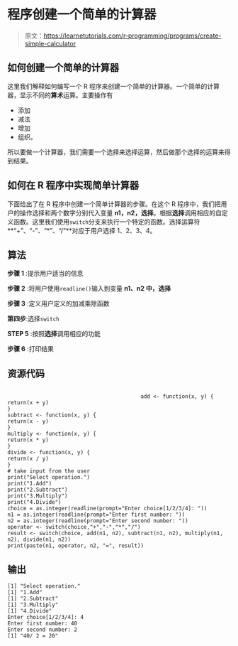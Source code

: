# 程序创建一个简单的计算器

> 原文：<https://learnetutorials.com/r-programming/programs/create-simple-calculator>

## 如何创建一个简单的计算器

这里我们解释如何编写一个 R 程序来创建一个简单的计算器。一个简单的计算器，显示不同的**算术**运算。主要操作有

*   添加
*   减法
*   增加
*   组织。

所以要做一个计算器，我们需要一个选择来选择运算，然后做那个选择的运算来得到结果。

## 如何在 R 程序中实现简单计算器

下面给出了在 R 程序中创建一个简单计算器的步骤。在这个 R 程序中，我们把用户的操作选择和两个数字分别代入变量 **n1，n2，选择**。根据**选择**调用相应的自定义函数。这里我们使用`switch`分支来执行一个特定的函数。选择运算符**“+”、“-”、“*”、“/”**对应于用户选择 1、2、3、4。

## 算法

**步骤 1** :提示用户适当的信息

**步骤 2** :将用户使用`readline()`输入到变量 **n1、n2 中，选择**

**步骤 3** :定义用户定义的加减乘除函数

**第四步**:选择`switch`

**STEP 5** :按照**选择**调用相应的功能

**步骤 6** :打印结果

## 资源代码

```

                                          add <- function(x, y) {
return(x + y)
}
subtract <- function(x, y) {
return(x - y)
}
multiply <- function(x, y) {
return(x * y)
}
divide <- function(x, y) {
return(x / y)
}
# take input from the user
print("Select operation.")
print("1.Add")
print("2.Subtract")
print("3.Multiply")
print("4.Divide")
choice = as.integer(readline(prompt="Enter choice[1/2/3/4]: "))
n1 = as.integer(readline(prompt="Enter first number: "))
n2 = as.integer(readline(prompt="Enter second number: "))
operator <- switch(choice,"+","-","*","/")
result <- switch(choice, add(n1, n2), subtract(n1, n2), multiply(n1, n2), divide(n1, n2))
print(paste(n1, operator, n2, "=", result))

```

## 输出

```
[1] "Select operation."
[1] "1.Add"
[1] "2.Subtract"
[1] "3.Multiply"
[1] "4.Divide"
Enter choice[1/2/3/4]: 4
Enter first number: 40
Enter second number: 2
[1] "40/ 2 = 20"
```